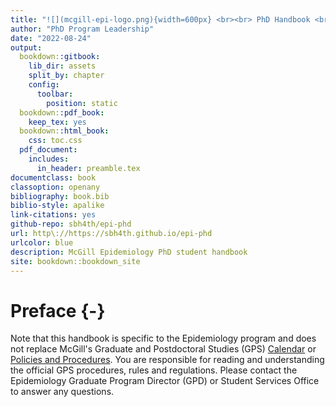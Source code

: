 ```yaml
--- 
title: "![](mcgill-epi-logo.png){width=600px} <br><br> PhD Handbook <br> 2022-2023 Academic Year </br>"
author: "PhD Program Leadership"
date: "2022-08-24"
output:
  bookdown::gitbook:
    lib_dir: assets
    split_by: chapter
    config:
      toolbar:
        position: static
  bookdown::pdf_book:
    keep_tex: yes
  bookdown::html_book:
    css: toc.css
  pdf_document: 
    includes:
      in_header: preamble.tex
documentclass: book
classoption: openany
bibliography: book.bib
biblio-style: apalike
link-citations: yes
github-repo: sbh4th/epi-phd
url: http\://https://sbh4th.github.io/epi-phd
urlcolor: blue
description: McGill Epidemiology PhD student handbook
site: bookdown::bookdown_site
---
```


# Preface {-}  
Note that this handbook is specific to the Epidemiology program and does not replace McGill's Graduate and Postdoctoral Studies (GPS) [Calendar](https://www.mcgill.ca/students/courses/calendars/) or [Policies and Procedures](https://www.mcgill.ca/gps/students/policies-and-guidelines). You are responsible for reading and understanding the official GPS procedures, rules and regulations. Please contact the Epidemiology Graduate Program Director (GPD) or Student Services Office to answer any questions.  

